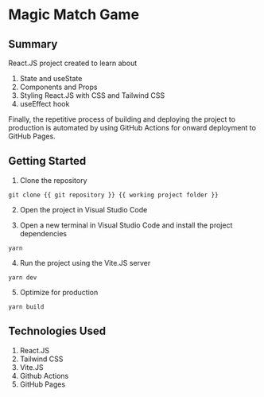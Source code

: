 # Magic Match Game

## Summary

React.JS project created to learn about

1. State and useState
1. Components and Props
1. Styling React.JS with CSS and Tailwind CSS
1. useEffect hook

Finally, the repetitive process of building and deploying the project to production is automated by using GitHub Actions for onward deployment to GitHub Pages.

## Getting Started

1. Clone the repository

```
git clone {{ git repository }} {{ working project folder }}
```

2. Open the project in Visual Studio Code

3. Open a new terminal in Visual Studio Code and install the project dependencies

```
yarn
```

4. Run the project using the Vite.JS server

```
yarn dev
```

5. Optimize for production

```
yarn build
```

## Technologies Used

1. React.JS
1. Tailwind CSS
1. Vite.JS
1. Github Actions
1. GitHub Pages
